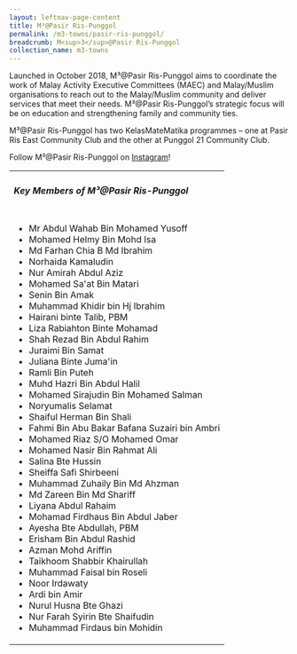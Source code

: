 ```yaml
---
layout: leftnav-page-content
title: M³@Pasir Ris-Punggol
permalink: /m3-towns/pasir-ris-punggol/
breadcrumb: M<sup>3</sup>@Pasir Ris-Punggol
collection_name: m3-towns
---
```


Launched in October 2018, M³@Pasir Ris-Punggol aims to coordinate the work of Malay Activity Executive Committees (MAEC) and Malay/Muslim organisations to reach out to the Malay/Muslim community and deliver services that meet their needs. M³@Pasir Ris-Punggol’s strategic focus will be on education and strengthening family and community ties.

M³@Pasir Ris-Punggol has two KelasMateMatika programmes – one at Pasir Ris East Community Club and the other at Punggol 21 Community Club.

Follow M³@Pasir Ris-Punggol on [Instagram](https://www.instagram.com/m3atpunggol/)!

<table class="table-h">
  <tr>
  <td><h5>Key Members of M³@Pasir Ris-Punggol</h5></td>
  </tr>
  <tr>
    <td>
      <ul>
        <li>Mr Abdul Wahab Bin Mohamed Yusoff</li>
        <li>Mohamed Helmy Bin Mohd Isa</li>
<li>Md Farhan Chia B Md Ibrahim</li>
<li>Norhaida Kamaludin</li>
<li>Nur Amirah Abdul Aziz</li>
<li>Mohamed Sa'at Bin Matari</li>
<li>Senin Bin Amak</li>
<li>Muhammad Khidir bin Hj Ibrahim</li>
<li>Hairani binte Talib, PBM</li>
<li>Liza Rabiahton Binte Mohamad</li>
<li>Shah Rezad Bin Abdul Rahim</li>
<li>Juraimi Bin Samat</li>
<li>Juliana Binte Juma'in</li>
<li>Ramli Bin Puteh</li>
<li>Muhd Hazri Bin Abdul Halil</li>
<li>Mohamed Sirajudin Bin Mohamed Salman</li>
<li>Noryumalis Selamat</li>
<li>Shaiful Herman Bin Shali</li>
<li>Fahmi Bin Abu Bakar Bafana Suzairi bin Ambri</li>
<li>Mohamed Riaz S/O Mohamed Omar</li>
<li>Mohamed Nasir Bin Rahmat Ali</li>
<li>Salina Bte Hussin</li>
<li>Sheiffa Safi Shirbeeni</li>
<li>Muhammad Zuhaily Bin Md Ahzman</li>
<li>Md Zareen Bin Md Shariff</li>
<li>Liyana Abdul Rahaim</li>
<li>Mohamad Firdhaus Bin Abdul Jaber</li>
<li>Ayesha Bte Abdullah, PBM</li>
<li>Erisham Bin Abdul Rashid</li>
<li>Azman Mohd Ariffin</li>
<li>Taikhoom Shabbir Khairullah</li>
<li>Muhammad Faisal bin Roseli</li>
<li>Noor Irdawaty</li>
<li>Ardi bin Amir</li>
<li>Nurul Husna Bte Ghazi</li>
<li>Nur Farah Syirin Bte Shaifudin</li>
<li>Muhammad Firdaus bin Mohidin</li>
      </ul>
    </td>
  </tr>
  </table>

